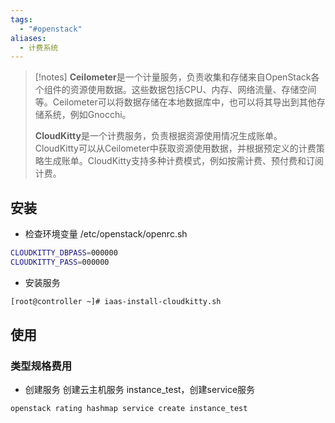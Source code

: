 ```yaml
---
tags:
  - "#openstack"
aliases:
  - 计费系统
---
```

> [!notes]
>**Ceilometer**是一个计量服务，负责收集和存储来自OpenStack各个组件的资源使用数据。这些数据包括CPU、内存、网络流量、存储空间等。Ceilometer可以将数据存储在本地数据库中，也可以将其导出到其他存储系统，例如Gnocchi。
>
>**CloudKitty**是一个计费服务，负责根据资源使用情况生成账单。CloudKitty可以从Ceilometer中获取资源使用数据，并根据预定义的计费策略生成账单。CloudKitty支持多种计费模式，例如按需计费、预付费和订阅计费。

## 安装

- 检查环境变量
/etc/openstack/openrc.sh
```bash
CLOUDKITTY_DBPASS=000000
CLOUDKITTY_PASS=000000
```

- 安装服务
```bash
[root@controller ~]# iaas-install-cloudkitty.sh
```

## 使用

### 类型规格费用

- 创建服务
创建云主机服务 instance_test，创建service服务
```bash
openstack rating hashmap service create instance_test
```